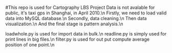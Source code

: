 #This repo is used for Cartography LBS Project
Data is not avalable for public, it's taxi gps in Shanghai, in April 2010.\n
Firstly, we need to load valid data into MySQL database.\n
Secondly, data cleaning.\n
Then data visualization.\n
And the final stage is pattern analysis.\n

loadwhole.py is used for import data in bulk.\n
readline.py is simply used for print lines in big files.\n
filter.py is used for out put compute average position of one point.\n